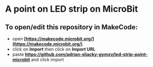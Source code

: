 # A point on LED strip on MicroBit 

## To open/edit this repository in MakeCode: 
* open **[https://makecode.microbit.org/](https://makecode.microbit.org/)**
* click on **Import** then click on **Import URL**
* paste **https://github.com/adrian-sliacky-gymzv/led-strip-point-microbit** and click import
